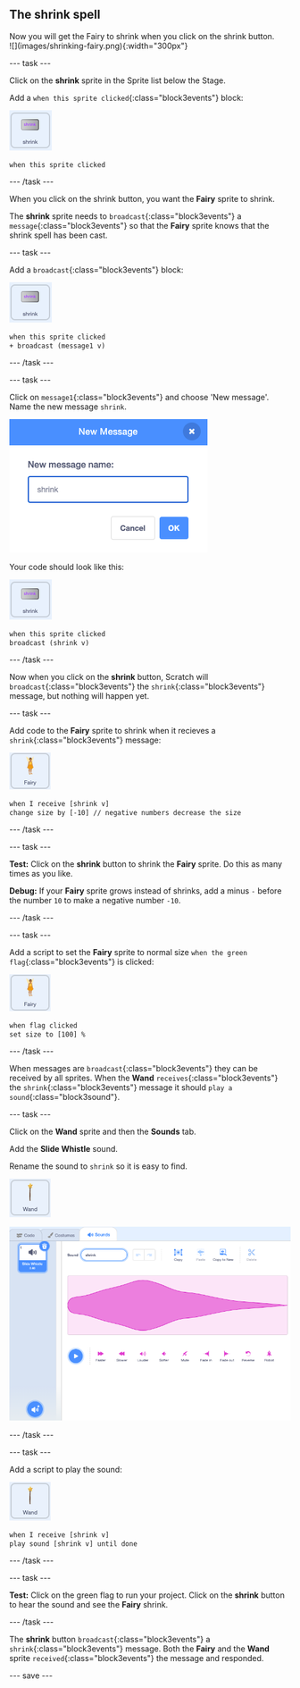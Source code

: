 ## The shrink spell

<div style="display: flex; flex-wrap: wrap">
<div style="flex-basis: 200px; flex-grow: 1; margin-right: 15px;">
Now you will get the Fairy to shrink when you click on the shrink button.
</div>
<div>
![](images/shrinking-fairy.png){:width="300px"}
</div>
</div>

--- task ---

Click on the **shrink** sprite in the Sprite list below the Stage.

Add a `when this sprite clicked`{:class="block3events"} block:

![](images/shrink-icon.png)

```blocks3
when this sprite clicked
```

--- /task ---

When you click on the shrink button, you want the **Fairy** sprite to shrink.

The **shrink** sprite needs to `broadcast`{:class="block3events"} a `message`{:class="block3events"} so that the **Fairy** sprite knows that the shrink spell has been cast.

--- task ---

Add a `broadcast`{:class="block3events"} block:

![](images/shrink-icon.png)

```blocks3
when this sprite clicked
+ broadcast (message1 v)
```

--- /task ---

--- task ---

Click on `message1`{:class="block3events"} and choose 'New message'. Name the new message `shrink`.

![New message dialog with shrink entered.](images/new-message.png)

Your code should look like this:

![](images/shrink-icon.png)

```blocks3
when this sprite clicked
broadcast (shrink v)
```

--- /task ---

Now when you click on the **shrink** button, Scratch will `broadcast`{:class="block3events"} the `shrink`{:class="block3events"} message, but nothing will happen yet.

--- task ---

Add code to the **Fairy** sprite to shrink when it recieves a `shrink`{:class="block3events"} message:

![](images/fairy-icon.png)

```blocks3
when I receive [shrink v]
change size by [-10] // negative numbers decrease the size
```

--- /task ---

--- task ---

**Test:** Click on the **shrink** button to shrink the **Fairy** sprite. Do this as many times as you like.

**Debug:** If your **Fairy** sprite grows instead of shrinks, add a minus `-` before the number `10` to make a negative number `-10`.

--- /task ---

--- task ---

Add a script to set the **Fairy** sprite to normal size `when the green flag`{:class="block3events"} is clicked:

![](images/fairy-icon.png)

```blocks3
when flag clicked
set size to [100] %
```

--- /task ---

When messages are `broadcast`{:class="block3events"} they can be received by all sprites. When the **Wand** `receives`{:class="block3events"} the `shrink`{:class="block3events"} message it should `play a sound`{:class="block3sound"}.

--- task ---

Click on the **Wand** sprite and then the **Sounds** tab.

Add the **Slide Whistle** sound.

Rename the sound to `shrink` so it is easy to find.

![](images/wand-sprite-icon.png)

![The Sounds tab with added slide whistle sound renamed to shrink in the Sound property.](images/slide-whistle.png)

--- /task ---

--- task ---

Add a script to play the sound:

![](images/wand-sprite-icon.png)

```blocks3
when I receive [shrink v]
play sound [shrink v] until done

```

--- /task ---

--- task ---

**Test:** Click on the green flag to run your project. Click on the **shrink** button to hear the sound and see the **Fairy** shrink.

--- /task ---

The **shrink** button `broadcast`{:class="block3events"} a `shrink`{:class="block3events"} message. Both the **Fairy** and the **Wand** sprite `received`{:class="block3events"} the message and responded.

--- save ---
